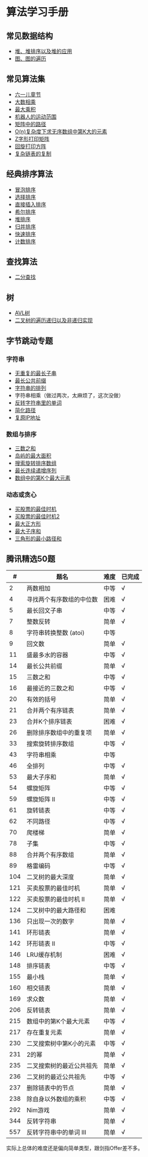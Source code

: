 # 算法学习手册

## 常见数据结构
* [堆、堆排序以及堆的应用](https://github.com/logcas/Algorithm/blob/master/堆.js)
* [图、图的遍历](https://github.com/logcas/Algorithm/blob/master/图.js)

## 常见算法集
* [六一儿童节](https://github.com/logcas/Algorithm/blob/master/%E5%B8%B8%E8%A7%81%E7%AE%97%E6%B3%95/%E5%85%AD%E4%B8%80%E5%84%BF%E7%AB%A5%E8%8A%82.js)
* [大数相乘](https://github.com/logcas/Algorithm/blob/master/%E5%B8%B8%E8%A7%81%E7%AE%97%E6%B3%95/大数相乘.js)
* [最大乘积](https://github.com/logcas/Algorithm/blob/master/%E5%B8%B8%E8%A7%81%E7%AE%97%E6%B3%95/最大乘积.js)
* [机器人的运动范围](https://github.com/logcas/Algorithm/blob/master/%E5%B8%B8%E8%A7%81%E7%AE%97%E6%B3%95/机器人的运动范围.js)
* [矩阵中的路径](https://github.com/logcas/Algorithm/blob/master/%E5%B8%B8%E8%A7%81%E7%AE%97%E6%B3%95/矩阵中的路径.js)
* [O(n)复杂度下求无序数组中第K大的元素](https://github.com/logcas/Algorithm/blob/master/%E5%B8%B8%E8%A7%81%E7%AE%97%E6%B3%95/无序数组中第k大的元素.js)
* [Z字形打印矩阵](https://github.com/logcas/Algorithm/blob/master/常见算法/Z字形打印矩阵.js)
* [回旋打印方阵](https://github.com/logcas/Algorithm/blob/master/常见算法/回旋打印方阵.js)
* [复杂链表的复制](https://github.com/logcas/Algorithm/blob/master/常见算法/复杂链表的复制.js)

## 经典排序算法
* [冒泡排序](https://github.com/logcas/Algorithm/blob/master/排序算法/冒泡排序.js)
* [选择排序](https://github.com/logcas/Algorithm/blob/master/排序算法/选择排序.js)
* [直接插入排序](https://github.com/logcas/Algorithm/blob/master/排序算法/直接插入排序.js)
* [希尔排序](https://github.com/logcas/Algorithm/blob/master/排序算法/希尔排序.js)
* [堆排序](https://github.com/logcas/Algorithm/blob/master/排序算法/堆排序.js)
* [归并排序](https://github.com/logcas/Algorithm/blob/master/排序算法/归并排序.js)
* [快速排序](https://github.com/logcas/Algorithm/blob/master/排序算法/快速排序.js)
* [计数排序](https://github.com/logcas/Algorithm/blob/master/排序算法/计数排序.js)

## 查找算法
* [二分查找](https://github.com/logcas/Algorithm/blob/master/查找算法/二分查找.js)

## 树
* [AVL树](https://github.com/logcas/Algorithm/blob/master/树/AVL树.js)
* [二叉树的遍历递归以及非递归实现](https://github.com/logcas/Algorithm/blob/master/树/二叉树遍历相关.js)

## 字节跳动专题
### 字符串
* [无重复的最长子串](https://github.com/logcas/Algorithm/blob/master/LeetCode/Bytedance/0-无重复最长子串.md)
* [最长公共前缀](https://github.com/logcas/Algorithm/blob/master/LeetCode/Bytedance/1-最长公共前缀.md)
* [字符串的排列](https://github.com/logcas/Algorithm/blob/master/LeetCode/Bytedance/2-字符串的排列.md)
* 字符串相乘（做过两次，太麻烦了，这次没做）
* [反转字符串里的单词](https://github.com/logcas/Algorithm/blob/master/LeetCode/Bytedance/4-反转字符串里的单词.md)
* [简化路径](https://github.com/logcas/Algorithm/blob/master/LeetCode/Bytedance/5-简化路径.md)
* [复原IP地址](https://github.com/logcas/Algorithm/blob/master/LeetCode/Bytedance/6-复原IP地址.md)

### 数组与排序
* [三数之和](https://github.com/logcas/Algorithm/blob/master/LeetCode/Bytedance/7-三数之和.md)
* [岛屿的最大面积](https://github.com/logcas/Algorithm/blob/master/LeetCode/Bytedance/8-岛屿的最大面积.md)
* [搜索旋转排序数组](https://github.com/logcas/Algorithm/blob/master/LeetCode/Bytedance/9-搜索旋转排序数组.md)
* [最长连续递增序列](https://github.com/logcas/Algorithm/blob/master/LeetCode/Bytedance/10-最长连续递增序列.md)
* [数组中的第K个最大元素](https://github.com/logcas/Algorithm/blob/master/LeetCode/Bytedance/11-数组中的第K个最大元素.md)

### 动态或贪心
* [买股票的最佳时机](https://github.com/logcas/Algorithm/blob/master/LeetCode/Bytedance/12-买股票的最佳时机.md)
* [买股票的最佳时机2](https://github.com/logcas/Algorithm/blob/master/LeetCode/Bytedance/13-买股票的最佳时机2.md)
* [最大正方形](https://github.com/logcas/Algorithm/blob/master/LeetCode/Bytedance/14-最大正方形.md)
* [最大子序和](https://github.com/logcas/Algorithm/blob/master/LeetCode/Bytedance/15-最大子序和.md)
* [三角形的最小路径和](https://github.com/logcas/Algorithm/blob/master/LeetCode/Bytedance/16-三角形的最小路径和.md)

## 腾讯精选50题
|#|题名|难度|已完成|
|--|--|--|--|
|2|两数相加|中等|√|
|4|寻找两个有序数组的中位数|困难|√|
|5|最长回文子串|中等|√|
|7|整数反转|简单|√|
|8|	字符串转换整数 (atoi)|中等||
|9|	回文数|	简单|√|
|11|	盛最多水的容器|	中等|√|
|14|	最长公共前缀|	简单|√|
|15|	三数之和|	中等|√|
|16|	最接近的三数之和|	中等|√|
|20|	有效的括号|	简单|√|
|21|	合并两个有序链表|	简单|√|
|23|	合并K个排序链表|	困难|√|
|26|	删除排序数组中的重复项|	简单|√|
|33|	搜索旋转排序数组|	中等|√|
|43|	字符串相乘|	中等||
|46|	全排列|	中等|√|
|53|	最大子序和|	简单|√|
|54|	螺旋矩阵|	中等|√|
|59|	螺旋矩阵 II|	中等|√|
|61|	旋转链表|	中等|√|
|62|	不同路径|	中等|√|
|70|	爬楼梯|	简单|√|
|78|	子集|	中等|√|
|88|	合并两个有序数组|	简单|√|
|89|	格雷编码|	中等|√|
|104|	二叉树的最大深度|	简单|√|
|121|	买卖股票的最佳时机|	简单|√|
|122|	买卖股票的最佳时机 II|	简单|√|
|124|	二叉树中的最大路径和|	困难||
|136|	只出现一次的数字|	简单|√|
|141|	环形链表|	简单|√|
|142|	环形链表 II|	中等|√|
|146|	LRU缓存机制|	困难|√|
|148|	排序链表|	中等|√|
|155|	最小栈|	简单|√|
|160|	相交链表|	简单|√|
|169|	求众数|	简单|√|
|206|	反转链表|	简单|√|
|215|	数组中的第K个最大元素|	中等|√|
|217|	存在重复元素|	简单|√|
|230|	二叉搜索树中第K小的元素|	中等|√|
|231| 2的幂|	简单|√|
|235|	二叉搜索树的最近公共祖先|	简单|√|
|236|	二叉树的最近公共祖先|	中等|√|
|237|	删除链表中的节点|	简单|√|
|238|	除自身以外数组的乘积|	中等|√|
|292|	Nim游戏 |简单|√|
|344|	反转字符串|	简单|√|
|557|	反转字符串中的单词 III|	简单|√|

实际上总体的难度还是偏向简单类型，跟剑指Offer差不多。